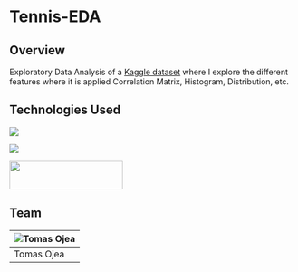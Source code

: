 # Tennis-EDA

## Overview
Exploratory Data Analysis of a [Kaggle dataset](https://www.kaggle.com/gmadevs/atp-matches-dataset?select=atp_matches_2000.csv) where I explore the different features where it is applied Correlation Matrix, Histogram, Distribution, etc.


## Technologies Used

![](https://forthebadge.com/images/badges/made-with-python.svg)

![](https://scikit-learn.org/stable/_static/scikit-learn-logo-small.png)

<img target="_blank" src="https://numpy.org/images/logos/numpy.svg" width=200 height=50>

## Team

![Tomas Ojea](https://avatars0.githubusercontent.com/u/29666009?s=460&u=a9676061514c0ef3cd0df520656475be76ee7ed5&v=4)|
-|
Tomas Ojea|)

